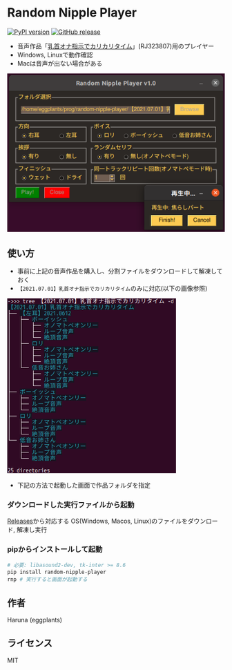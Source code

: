 # Random Nipple Player

[![PyPI version](https://img.shields.io/pypi/v/random-nipple-player)](https://pypi.org/project/random-nipple-player) [![GitHub release](https://img.shields.io/github/v/release/eggplants/random-nipple-player)](https://github.com/eggplants/random-nipple-player/releases)

- 音声作品「[乳首オナ指示でカリカリタイム](https://www.dlsite.com/maniax/work/=/product_id/RJ323807.html)」(RJ323807)用のプレイヤー
- Windows, Linuxで動作確認
- Macは音声が出ない場合がある

![scr1](img/scr1.png)

## 使い方

- 事前に上記の音声作品を購入し、分割ファイルをダウンロードして解凍しておく
- `【2021.07.01】乳首オナ指示でカリカリタイム`のみに対応(以下の画像参照)

![scr2](img/scr2.png)

- 下記の方法で起動した画面で作品フォルダを指定

### ダウンロードした実行ファイルから起動

[Releases](https://github.com/eggplants/random-nipple-player/releases)から対応する OS(Windows, Macos, Linux)のファイルをダウンロード, 解凍し実行

### pipからインストールして起動

```bash
# 必要: libasound2-dev, tk-inter >= 8.6
pip install random-nipple-player
rnp # 実行すると画面が起動する
```

## 作者

Haruna (eggplants)

## ライセンス

MIT
